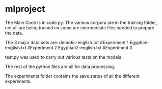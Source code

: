 # mlproject
The Main Code is in code.py. The various corpora are in the training folder, not all are being trained on some are intermediate files needed to prepare the data. 

The 3 major data sets are:
demotic-english.txt #Experiment 1
Egyptian-english.txt #Experiment 2
Egyptian2-english.txt #Experiment 3

test.py was used to carry out various tests on the models.


The rest of the python files are all for data processing.

The experiments folder contains the save states of all the different experiments.
